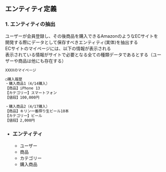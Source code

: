 ## エンティティ定義

### 1. エンティティの抽出

ユーザーが会員登録し、その後商品を購入できるAmazonのようなECサイトを開発する際にデータとして保存すべきエンティティ(実体)を抽出する  
ECサイトのマイページには、以下の情報が表示される  
表示されている情報がサイトで必要となる全ての種類データであるとする（ユーザーや商品は他にも存在する）  

```html
XXXXのマイページ

○購入履歴
・購入商品1（4/14購入）
【商品】iPhone 13
【カテゴリー】スマートフォン
【値段】100,000円

・購入商品2（4/17購入）
【商品】キリン一番搾り生ビール10本
【カテゴリー】ビール
【値段】2,000円
```

- ### エンティティ
  - ユーザー
  - 商品
  - カテゴリー
  - 購入商品
